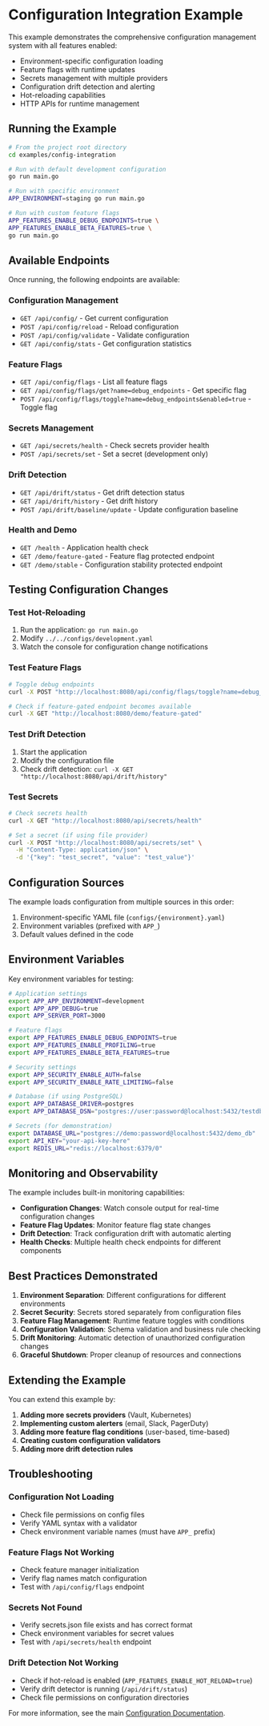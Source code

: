 # Configuration Integration Example

This example demonstrates the comprehensive configuration management system with all features enabled:

- Environment-specific configuration loading
- Feature flags with runtime updates
- Secrets management with multiple providers
- Configuration drift detection and alerting
- Hot-reloading capabilities
- HTTP APIs for runtime management

## Running the Example

```bash
# From the project root directory
cd examples/config-integration

# Run with default development configuration
go run main.go

# Run with specific environment
APP_ENVIRONMENT=staging go run main.go

# Run with custom feature flags
APP_FEATURES_ENABLE_DEBUG_ENDPOINTS=true \
APP_FEATURES_ENABLE_BETA_FEATURES=true \
go run main.go
```

## Available Endpoints

Once running, the following endpoints are available:

### Configuration Management
- `GET /api/config/` - Get current configuration
- `POST /api/config/reload` - Reload configuration
- `POST /api/config/validate` - Validate configuration
- `GET /api/config/stats` - Get configuration statistics

### Feature Flags
- `GET /api/config/flags` - List all feature flags
- `GET /api/config/flags/get?name=debug_endpoints` - Get specific flag
- `POST /api/config/flags/toggle?name=debug_endpoints&enabled=true` - Toggle flag

### Secrets Management
- `GET /api/secrets/health` - Check secrets provider health
- `POST /api/secrets/set` - Set a secret (development only)

### Drift Detection
- `GET /api/drift/status` - Get drift detection status
- `GET /api/drift/history` - Get drift history
- `POST /api/drift/baseline/update` - Update configuration baseline

### Health and Demo
- `GET /health` - Application health check
- `GET /demo/feature-gated` - Feature flag protected endpoint
- `GET /demo/stable` - Configuration stability protected endpoint

## Testing Configuration Changes

### Test Hot-Reloading
1. Run the application: `go run main.go`
2. Modify `../../configs/development.yaml`
3. Watch the console for configuration change notifications

### Test Feature Flags
```bash
# Toggle debug endpoints
curl -X POST "http://localhost:8080/api/config/flags/toggle?name=debug_endpoints&enabled=true"

# Check if feature-gated endpoint becomes available
curl -X GET "http://localhost:8080/demo/feature-gated"
```

### Test Drift Detection
1. Start the application
2. Modify the configuration file
3. Check drift detection: `curl -X GET "http://localhost:8080/api/drift/history"`

### Test Secrets
```bash
# Check secrets health
curl -X GET "http://localhost:8080/api/secrets/health"

# Set a secret (if using file provider)
curl -X POST "http://localhost:8080/api/secrets/set" \
  -H "Content-Type: application/json" \
  -d '{"key": "test_secret", "value": "test_value"}'
```

## Configuration Sources

The example loads configuration from multiple sources in this order:
1. Environment-specific YAML file (`configs/{environment}.yaml`)
2. Environment variables (prefixed with `APP_`)
3. Default values defined in the code

## Environment Variables

Key environment variables for testing:

```bash
# Application settings
export APP_APP_ENVIRONMENT=development
export APP_APP_DEBUG=true
export APP_SERVER_PORT=3000

# Feature flags
export APP_FEATURES_ENABLE_DEBUG_ENDPOINTS=true
export APP_FEATURES_ENABLE_PROFILING=true
export APP_FEATURES_ENABLE_BETA_FEATURES=true

# Security settings
export APP_SECURITY_ENABLE_AUTH=false
export APP_SECURITY_ENABLE_RATE_LIMITING=false

# Database (if using PostgreSQL)
export APP_DATABASE_DRIVER=postgres
export APP_DATABASE_DSN="postgres://user:password@localhost:5432/testdb"

# Secrets (for demonstration)
export DATABASE_URL="postgres://demo:password@localhost:5432/demo_db"
export API_KEY="your-api-key-here"
export REDIS_URL="redis://localhost:6379/0"
```

## Monitoring and Observability

The example includes built-in monitoring capabilities:

- **Configuration Changes**: Watch console output for real-time configuration changes
- **Feature Flag Updates**: Monitor feature flag state changes
- **Drift Detection**: Track configuration drift with automatic alerting
- **Health Checks**: Multiple health check endpoints for different components

## Best Practices Demonstrated

1. **Environment Separation**: Different configurations for different environments
2. **Secret Security**: Secrets stored separately from configuration files
3. **Feature Flag Management**: Runtime feature toggles with conditions
4. **Configuration Validation**: Schema validation and business rule checking
5. **Drift Monitoring**: Automatic detection of unauthorized configuration changes
6. **Graceful Shutdown**: Proper cleanup of resources and connections

## Extending the Example

You can extend this example by:

1. **Adding more secrets providers** (Vault, Kubernetes)
2. **Implementing custom alerters** (email, Slack, PagerDuty)
3. **Adding more feature flag conditions** (user-based, time-based)
4. **Creating custom configuration validators**
5. **Adding more drift detection rules**

## Troubleshooting

### Configuration Not Loading
- Check file permissions on config files
- Verify YAML syntax with a validator
- Check environment variable names (must have `APP_` prefix)

### Feature Flags Not Working
- Check feature manager initialization
- Verify flag names match configuration
- Test with `/api/config/flags` endpoint

### Secrets Not Found
- Verify secrets.json file exists and has correct format
- Check environment variables for secret values
- Test with `/api/secrets/health` endpoint

### Drift Detection Not Working
- Check if hot-reload is enabled (`APP_FEATURES_ENABLE_HOT_RELOAD=true`)
- Verify drift detector is running (`/api/drift/status`)
- Check file permissions on configuration directories

For more information, see the main [Configuration Documentation](../../docs/CONFIGURATION.md).